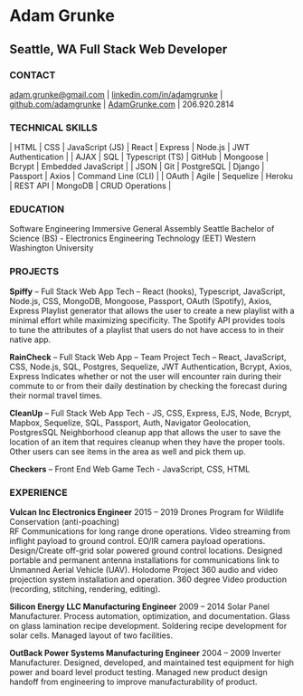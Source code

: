 # Adam Grunke
## Seattle, WA		Full Stack Web Developer		

### CONTACT
<adam.grunke@gmail.com> | [linkedin.com/in/adamgrunke](https://www.linkedin.com/in/adamgrunke/) | [github.com/adamgrunke](https://github.com/adamgrunke) | [AdamGrunke.com](adamgrunke.com) | 206.920.2814

### TECHNICAL SKILLS
| HTML 	|   CSS	    |   JavaScript (JS)	|   React	|   Express		|   Node.js		|   JWT Authentication  |
| AJAX	|   SQL	    |   Typescript (TS)	|   GitHub	|   Mongoose	|   Bcrypt 		|   Embedded JavaScript |
| JSON	|   Git	    |   PostgreSQL	    |   Django	|   Passport 	|   Axios		|   Command Line (CLI)  |
| OAuth	|   Agile	|   Sequelize	    |   Heroku	|   REST API 	|   MongoDB	    |   CRUD Operations     |
<!-- HTML 	CSS	JavaScript (JS)	React		Express		Node.js		JWT Authentication
AJAX	SQL	Typescript (TS)	GitHub		Mongoose	Bcrypt 		Embedded JavaScript (EJS)
JSON	Git	PostgreSQL	Django		Passport 	Axios		Command Line (CLI)
OAuth	Agile	Sequelize	Heroku		REST API 	MongoDB	CRUD Operations -->

### EDUCATION
Software Engineering Immersive 						General Assembly Seattle
Bachelor of Science (BS) - Electronics Engineering Technology (EET)		Western Washington University

### PROJECTS
**Spiffy** – Full Stack Web App
Tech – React (hooks), Typescript, JavaScript, Node.js, CSS, MongoDB, Mongoose, Passport, OAuth (Spotify), Axios, Express
Playlist generator that allows the user to create a new playlist with a minimal effort while maximizing specificity. The Spotify API provides tools to tune the attributes of a playlist that users do not have access to in their native app. 

**RainCheck** – Full Stack Web App – Team Project
Tech – React, JavaScript, CSS, Node.js, SQL, Postgres, Sequelize, JWT Authentication, Bcrypt, Axios, Express
Indicates whether or not the user will encounter rain during their commute to or from their daily destination by checking the forecast during their normal travel times. 

**CleanUp** – Full Stack Web App
Tech - JS, CSS, Express, EJS, Node, Bcrypt, Mapbox, Sequelize, SQL, Passport, Auth, Navigator Geolocation, PostgresSQL
Neighborhood cleanup app that allows the user to save the location of an item that requires cleanup when they have the proper tools. Other users can see items in the area as well and pick them up. 

**Checkers** – Front End Web Game
Tech - JavaScript, CSS, HTML

### EXPERIENCE
**Vulcan Inc			Electronics Engineer**						2015 – 2019
Drones Program for Wildlife Conservation (anti-poaching)	
RF Communications for long range drone operations. Video streaming from inflight payload to ground control. EO/IR camera payload operations. Design/Create off-grid solar powered ground control locations. Designed portable and permanent antenna installations for communications link to Unmanned Aerial Vehicle (UAV).
Holodome Project
360 audio and video projection system installation and operation. 360 degree Video production (recording, stitching, rendering, editing). 

**Silicon Energy LLC		Manufacturing Engineer**					2009 – 2014
Solar Panel Manufacturer. Process automation, optimization, and documentation. Glass on glass lamination recipe development. Soldering recipe development for solar cells. Managed layout of two facilities. 

**OutBack Power Systems	Manufacturing Engineer**					2004 – 2009
Inverter Manufacturer. Designed, developed, and maintained test equipment for high power and board level product testing. Managed new product design handoff from engineering to improve manufacturability of product. 
